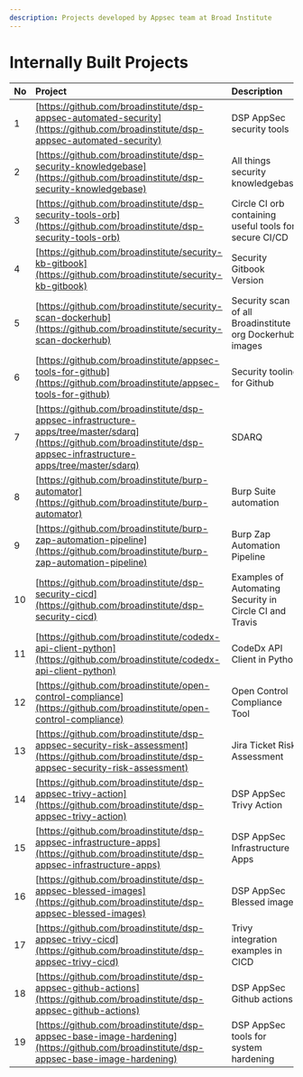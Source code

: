 ```yaml
---
description: Projects developed by Appsec team at Broad Institute
---
```


# Internally Built Projects

| No | Project | Description |
| :--- | :--- | :--- |
| 1 | [https://github.com/broadinstitute/dsp-appsec-automated-security](https://github.com/broadinstitute/dsp-appsec-automated-security) | DSP AppSec security tools |
| 2 | [https://github.com/broadinstitute/dsp-security-knowledgebase](https://github.com/broadinstitute/dsp-security-knowledgebase) | All things security knowledgebase |
| 3 | [https://github.com/broadinstitute/dsp-security-tools-orb](https://github.com/broadinstitute/dsp-security-tools-orb) | Circle CI orb containing useful tools for secure CI/CD |
| 4 | [https://github.com/broadinstitute/security-kb-gitbook](https://github.com/broadinstitute/security-kb-gitbook) | Security Gitbook Version |
| 5 | [https://github.com/broadinstitute/security-scan-dockerhub](https://github.com/broadinstitute/security-scan-dockerhub) | Security scan of all Broadinstitute org Dockerhub images |
| 6 | [https://github.com/broadinstitute/appsec-tools-for-github](https://github.com/broadinstitute/appsec-tools-for-github) | Security tooling for Github |
| 7 | [https://github.com/broadinstitute/dsp-appsec-infrastructure-apps/tree/master/sdarq](https://github.com/broadinstitute/dsp-appsec-infrastructure-apps/tree/master/sdarq) | SDARQ |
| 8 | [https://github.com/broadinstitute/burp-automator](https://github.com/broadinstitute/burp-automator) | Burp Suite automation  |
| 9 | [https://github.com/broadinstitute/burp-zap-automation-pipeline](https://github.com/broadinstitute/burp-zap-automation-pipeline) | Burp Zap Automation Pipeline |
| 10 | [https://github.com/broadinstitute/dsp-security-cicd](https://github.com/broadinstitute/dsp-security-cicd) | Examples of Automating Security in Circle CI and Travis |
| 11 | [https://github.com/broadinstitute/codedx-api-client-python](https://github.com/broadinstitute/codedx-api-client-python) | CodeDx API Client in Python |
| 12 | [https://github.com/broadinstitute/open-control-compliance](https://github.com/broadinstitute/open-control-compliance) | Open Control Compliance Tool |
| 13 | [https://github.com/broadinstitute/dsp-appsec-security-risk-assessment](https://github.com/broadinstitute/dsp-appsec-security-risk-assessment) | Jira Ticket Risk Assessment |
| 14 | [https://github.com/broadinstitute/dsp-appsec-trivy-action](https://github.com/broadinstitute/dsp-appsec-trivy-action) | DSP AppSec Trivy Action |
| 15 | [https://github.com/broadinstitute/dsp-appsec-infrastructure-apps](https://github.com/broadinstitute/dsp-appsec-infrastructure-apps) | DSP AppSec Infrastructure Apps |
| 16 | [https://github.com/broadinstitute/dsp-appsec-blessed-images](https://github.com/broadinstitute/dsp-appsec-blessed-images) | DSP AppSec Blessed images |
| 17 | [https://github.com/broadinstitute/dsp-appsec-trivy-cicd](https://github.com/broadinstitute/dsp-appsec-trivy-cicd) | Trivy integration examples in CICD  |
| 18 | [https://github.com/broadinstitute/dsp-appsec-github-actions](https://github.com/broadinstitute/dsp-appsec-github-actions) | DSP AppSec Github actions |
| 19 | [https://github.com/broadinstitute/dsp-appsec-base-image-hardening](https://github.com/broadinstitute/dsp-appsec-base-image-hardening) | DSP AppSec tools for system hardening |



